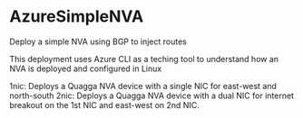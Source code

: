# AzureSimpleNVA
Deploy a simple NVA using BGP to inject routes

This deployment uses Azure CLI as a teching tool to understand how an NVA is deployed and configured in Linux

1nic: Deploys a Quagga NVA device with a single NIC for east-west and north-south
2nic: Deploys a Quagga NVA device with a dual NIC for internet breakout on the 1st NIC and east-west on 2nd NIC.

